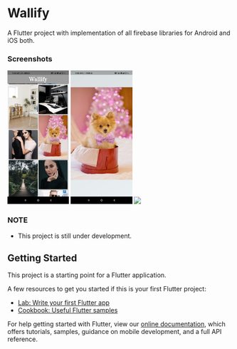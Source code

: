 # Wallify


A Flutter project with implementation of all firebase libraries for Android and iOS both.


### Screenshots

<img src="1.jpg" height="300em" /> <img src="2.jpg" height="300em" />
<img src="https://gfycat.com/reasonableflusteredgrunion" height="300em" />

### NOTE

- This project is still under development.


## Getting Started

This project is a starting point for a Flutter application.

A few resources to get you started if this is your first Flutter project:

- [Lab: Write your first Flutter app](https://flutter.dev/docs/get-started/codelab)
- [Cookbook: Useful Flutter samples](https://flutter.dev/docs/cookbook)

For help getting started with Flutter, view our
[online documentation](https://flutter.dev/docs), which offers tutorials,
samples, guidance on mobile development, and a full API reference.
